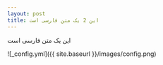 ```yaml
---
layout: post
title: این 2 یک متن فارسی است
---
```

این یک متن فارسی است

![_config.yml]({{ site.baseurl }}/images/config.png)

